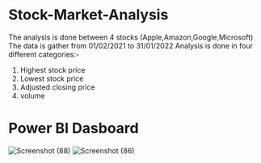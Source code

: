 # Stock-Market-Analysis
The analysis is done between 4 stocks (Apple,Amazon,Google,Microsoft)
The data is gather from 01/02/2021 to 31/01/2022
Analysis is done in four different categories:-
1) Highest stock price
2) Lowest stock price
3) Adjusted closing price
4) volume
# Power BI Dasboard
![Screenshot (88)](https://github.com/pratyay2409/Stock-Market-Analysis/assets/92170433/945b4dcc-5e49-4a8e-8870-2354d868d7e1)
![Screenshot (86)](https://github.com/pratyay2409/Stock-Market-Analysis/assets/92170433/2518300f-7ae2-4555-8a92-48fb8c920aa4)
